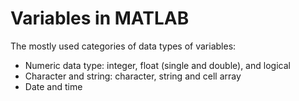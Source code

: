 # Variables in MATLAB 

The mostly used categories of data types of variables: 
- Numeric data type: integer, float (single and double), and logical
- Character and string: character, string and cell array
- Date and time


